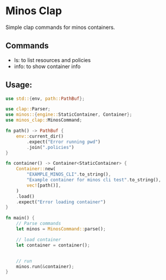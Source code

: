 # Minos Clap 

Simple clap commands for minos containers.

## Commands
* ls: to list resources and policies
* info: to show container info

## Usage: 
```rust
use std::{env, path::PathBuf};

use clap::Parser;
use minos::{engine::StaticContainer, Container};
use minos_clap::MinosCommand;

fn path() -> PathBuf {
    env::current_dir()
        .expect("Error running pwd")
        .join(".policies")
}

fn container() -> Container<StaticContainer> {
    Container::new(
        "EXAMPLE_MINOS_CLI".to_string(),
        "Example container for minos cli test".to_string(),
        vec![path()],
    )
    .load()
    .expect("Error loading container")
}

fn main() {
    // Parse commands
    let minos = MinosCommand::parse();

    // load container
    let container = container();


    // run 
    minos.run(&container);
}

 ```